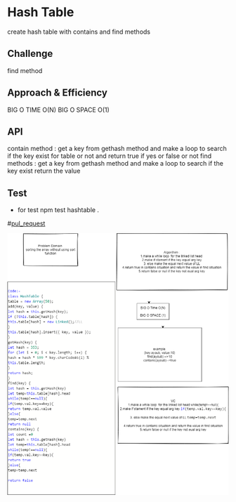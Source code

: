 #  Hash Table 
create hash table with contains and find methods
## Challenge
find method
## Approach & Efficiency
BIG O TIME  O(N)
BIG O SPACE O(1)
## API
<!-- Embedded whiteboard image -->
contain method : get a key from gethash method and make a loop to search if the key exist for table or not and return true if yes or false or not
find methods : get a key from gethash method and make a loop to search if the key exist return the value
## Test 
* for test  npm test hashtable .

#[pul_request](https://github.com/ayoubkandah/data-structures-and-algorithms/pull/37)


![null](./code30.png)
